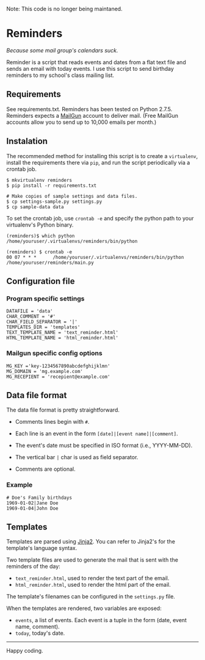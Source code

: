 Note: This code is no longer being maintaned.


# Reminders

*Because some mail group's calendars suck.*

Reminder is a script that reads events and dates from a flat text file and sends an email with today events. I use this script to send birthday reminders to my school's class mailing list. 

## Requirements

See requirements.txt.  Reminders has been tested on Python 2.7.5. Reminders expects a [MailGun](http://www.mailgun.com/) account to deliver mail.  (Free MailGun accounts allow you to send up to 10,000 emails per month.)

## Instalation

The recommended method for installing this script is to create a `virtualenv`, install the requirements there via `pip`, and run the script periodically via a crontab job.


	$ mkvirtualenv reminders
	$ pip install -r requirements.txt

	# Make copies of sample settings and data files.
	$ cp settings-sample.py settings.py
	$ cp sample-data data

To set the crontab job, use `crontab -e` and specify the python path to your virtualenv's Python binary.  

	(reminders)$ which python
	/home/youruser/.virtualenvs/reminders/bin/python

	(reminders) $ crontab -e
	00 07 * * *      /home/youruser/.virtualenvs/reminders/bin/python /home/youruser/reminders/main.py


## Configuration file

### Program specific settings

	DATAFILE = 'data'
	CHAR_COMMENT = '#'
	CHAR_FIELD_SEPARATOR = '|'
	TEMPLATES_DIR = 'templates'
	TEXT_TEMPLATE_NAME = 'text_reminder.html'
	HTML_TEMPLATE_NAME = 'html_reminder.html'

### Mailgun specific config options

	MG_KEY ='key-1234567890abcdefghijklmn'
	MG_DOMAIN = 'mg.example.com'
	MG_RECEPIENT = 'recepient@example.com'



## Data file format

The data file format is pretty straightforward.  

* Comments lines begin with `#`.  
* Each line is an event in the form `[date]|[event name]|[comment]`.

* The event's date must be specified in ISO format (i.e., YYYY-MM-DD).
* The vertical bar `|` char is used as field separator.
* Comments are optional.

### Example

	# Doe's Family birthdays
	1969-01-02|Jane Doe
	1969-01-04|John Doe


## Templates

Templates are parsed using [Jinja2](http://jinja.pocoo.org/docs/).  You can refer to Jinja2's for the template's language syntax.  

Two template files are used to generate the mail that is sent with the reminders of the day:

* `text_reminder.html`, used to render the text part of the email.
* `html_reminder.html`, used to render the html part of the email.

The template's filenames can be configured in the `settings.py` file.

When the templates are rendered, two variables are exposed:

* `events`, a list of events.  Each event is a tuple in the form (date, event name, comment).
* `today`, today's date.



-----------
Happy coding.




